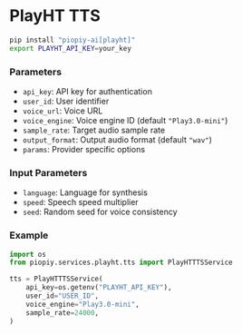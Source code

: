 # PlayHT TTS

```bash
pip install "piopiy-ai[playht]"
export PLAYHT_API_KEY=your_key
```

### Parameters

- `api_key`: API key for authentication
- `user_id`: User identifier
- `voice_url`: Voice URL
- `voice_engine`: Voice engine ID (default `"Play3.0-mini"`)
- `sample_rate`: Target audio sample rate
- `output_format`: Output audio format (default `"wav"`)
- `params`: Provider specific options


### Input Parameters

- `language`: Language for synthesis
- `speed`: Speech speed multiplier
- `seed`: Random seed for voice consistency


### Example

```python
import os
from piopiy.services.playht.tts import PlayHTTTSService

tts = PlayHTTTSService(
    api_key=os.getenv("PLAYHT_API_KEY"),
    user_id="USER_ID",
    voice_engine="Play3.0-mini",
    sample_rate=24000,
)
```
